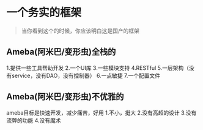 # 一个务实的框架
> 当你看到这个的时候，你应该明白这是国产的框架


## Ameba(阿米巴/变形虫)全栈的
1.提供一些工具帮助开发
2.一个UI库
3.一些模块支持
4.RESTful
5.一层架构（没有service，没有DAO，没有控制器）
6.一点敏捷
7.一个配置文件


## Ameba(阿米巴/变形虫)不优雅的
ameba目标是快速开发，减少痛苦，好用
1.不小，挺大
2.没有高超的设计
3.没有流弊的功能
4.没有魔术
